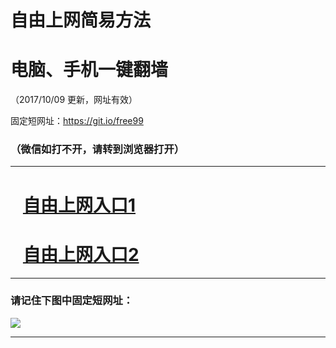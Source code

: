﻿# 自由上网简易方法

# 电脑、手机一键翻墙

（2017/10/09 更新，网址有效）

固定短网址：https://git.io/free99

### （微信如打不开，请转到浏览器打开）


***





# &nbsp;&nbsp; <a href="http://ft3236717189.fwq-tz-1001.info/fwqtz01.html?t=100900118081 " target="_blank">自由上网入口1</a>
# &nbsp;&nbsp; <a href="http://ft3251119940.fwq-tz-1002.info/fwqtz02.html?t=100900129105 " target="_blank">自由上网入口2</a>
***

### 请记住下图中固定短网址：

<img src="https://s3-us-west-2.amazonaws.com/fwq-1001/yjfq-20170905okok.png" /> 


***

